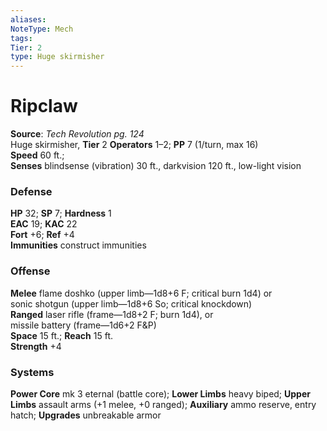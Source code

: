```yaml
---
aliases: 
NoteType: Mech
tags: 
Tier: 2
type: Huge skirmisher
---
```


# Ripclaw

**Source**:  _Tech Revolution pg. 124_  
Huge skirmisher, **Tier** 2 
**Operators** 1–2; **PP** 7 (1/turn, max 16)  
**Speed** 60 ft.;  
**Senses** blindsense (vibration) 30 ft., darkvision 120 ft., low-light vision

### Defense

**HP** 32; **SP** 7; **Hardness** 1  
**EAC** 19; **KAC** 22  
**Fort** +6; **Ref** +4  
**Immunities** construct immunities

### Offense

**Melee** flame doshko (upper limb—1d8+6 F; critical burn 1d4) or  
sonic shotgun (upper limb—1d8+6 So; critical knockdown)  
**Ranged** laser rifle (frame—1d8+2 F; burn 1d4), or  
missile battery (frame—1d6+2 F&P)  
**Space** 15 ft.; **Reach** 15 ft.  
**Strength** +4

### Systems

**Power Core** mk 3 eternal (battle core); **Lower Limbs** heavy biped; **Upper Limbs** assault arms (+1 melee, +0 ranged); **Auxiliary** ammo reserve, entry hatch; **Upgrades** unbreakable armor
